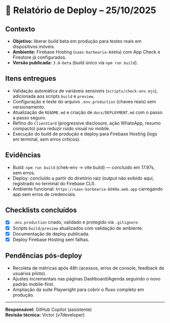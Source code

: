 # 🚀 Relatório de Deploy – 25/10/2025

## Contexto
- **Objetivo:** liberar build beta em produção para testes reais em dispositivos móveis.
- **Ambiente:** Firebase Hosting (`saas-barbearia-8d49a`) com App Check e Firestore já configurados.
- **Versão publicada:** `3.0-beta` (build único via `npm run build`).

## Itens entregues
- Validação automática de variáveis sensíveis (`scripts/check-env.mjs`), adicionada aos scripts `build` e `preview`.
- Configuração e teste do arquivo `.env.production` (chaves reais) sem versionamento.
- Atualização de `README.md` e criação de `docs/DEPLOYMENT.md` com o passo a passo seguro.
- Refino do `ClientCard` (progressive disclosure, ação WhatsApp, resumo compacto) para reduzir ruído visual no mobile.
- Execução do build de produção e deploy para Firebase Hosting (logs em terminal, sem erros críticos).

## Evidências
- Build: `npm run build` (chek-env → vite build) — concluído em 17.97s, sem erros.
- Deploy: concluído a partir do diretório raiz (output não exibido aqui, registrado no terminal do Firebase CLI).
- Ambiente funcional: `https://saas-barbearia-8d49a.web.app` carregando app sem erros de credenciais.

## Checklists concluídos
- [x] `.env.production` criado, validado e protegido via `.gitignore`.
- [x] Scripts `build/preview` atualizados com validação de ambiente.
- [x] Documentação de deploy publicada.
- [x] Deploy Firebase Hosting sem falhas.

## Pendências pós-deploy
- Recoleta de métricas após 48h (acessos, erros de console, feedback de usuários piloto).
- Ajustes incrementais nas páginas Dashboard/Agenda seguindo o novo padrão mobile-first.
- Ampliação da suíte Playwright para cobrir o fluxo completo em produção.

---
**Responsável:** GitHub Copilot (assistente)  
**Revisão técnica:** Victor (v7developer)

